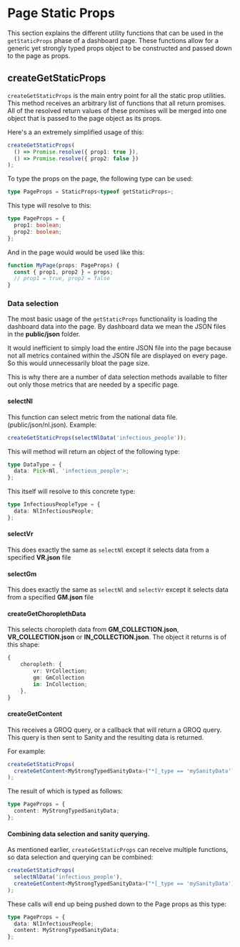 # Page Static Props

This section explains the different utility functions that can be used in the `getStaticProps` phase
of a dashboard page.
These functions allow for a generic yet strongly typed props object to be constructed and passed
down to the page as props.

## createGetStaticProps

`createGetStaticProps` is the main entry point for all the static prop utilities.
This method receives an arbitrary list of functions that all return promises.
All of the resolved return values of these promises will be merged into one object
that is passed to the page object as its props.

Here's a an extremely simplified usage of this:

```ts
createGetStaticProps(
  () => Promise.resolve({ prop1: true }),
  () => Promise.resolve({ prop2: false })
);
```

To type the props on the page, the following type can be used:

```ts
type PageProps = StaticProps<typeof getStaticProps>;
```

This type will resolve to this:

```ts
type PageProps = {
  prop1: boolean;
  prop2: boolean;
};
```

And in the page would would be used like this:

```ts
function MyPage(props: PageProps) {
  const { prop1, prop2 } = props;
  // prop1 = true, prop2 = false
}
```

### Data selection

The most basic usage of the `getStaticProps` functionality is loading the dashboard data into the page.
By dashboard data we mean the JSON files in the **public/json** folder.

It would inefficient to simply load the entire JSON file into the page because not all metrics
contained within the JSON file are displayed on every page. So this would unnecessarily bloat the
page size.

This is why there are a number of data selection methods available to filter out only those metrics
that are needed by a specific page.

#### selectNl

This function can select metric from the national data file. (public/json/nl.json).
Example:

```ts
createGetStaticProps(selectNlData('infectious_people'));
```

This will method will return an object of the following type:

```ts
type DataType = {
  data: Pick<Nl, 'infectious_people'>;
};
```

This itself will resolve to this concrete type:

```ts
type InfectiousPeopleType = {
  data: NlInfectiousPeople;
};
```

#### selectVr

This does exactly the same as `selectNl` except it selects data from a specified **VR<vr-code>.json** file

#### selectGm

This does exactly the same as `selectNl` and `selectVr` except it selects data from a specified **GM<gm-code>.json** file

#### createGetChoroplethData

This selects choropleth data from **GM_COLLECTION.json**, **VR_COLLECTION.json** or **IN_COLLECTION.json**.
The object it returns is of this shape:

```ts
{
    choropleth: {
        vr: VrCollection;
        gm: GmCollection
        in: InCollection;
    },
}
```

#### createGetContent

This receives a GROQ query, or a callback that will return a GROQ query. This query is then sent to Sanity and the resulting
data is returned.

For example:

```ts
createGetStaticProps(
  createGetContent<MyStrongTypedSanityData>("*[_type == 'mySanityData']")
);
```

The result of which is typed as follows:

```ts
type PageProps = {
  content: MyStrongTypedSanityData;
};
```

#### Combining data selection and sanity querying.

As mentioned earlier, `createGetStaticProps` can receive multiple functions, so data selection and querying can be combined:

```ts
createGetStaticProps(
  selectNlData('infectious_people'),
  createGetContent<MyStrongTypedSanityData>("*[_type == 'mySanityData']")
);
```

These calls will end up being pushed down to the Page props as this type:

```ts
type PageProps = {
  data: NlInfectiousPeople;
  content: MyStrongTypedSanityData;
};
```

